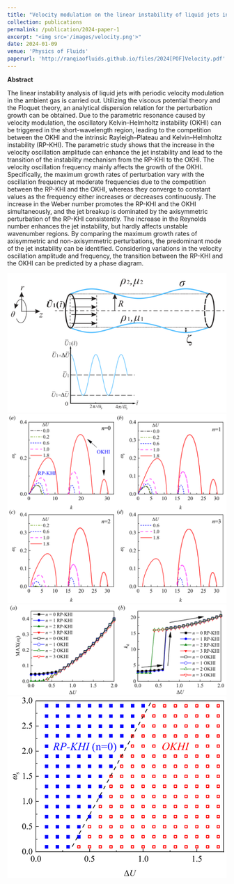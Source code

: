 ```yaml
---
title: "Velocity modulation on the linear instability of liquid jets in ambient gas"
collection: publications
permalink: /publication/2024-paper-1
excerpt: "<img src='/images/velocity.png'>"
date: 2024-01-09
venue: 'Physics of Fluids'
paperurl: 'http://ranqiaofluids.github.io/files/2024[POF]Velocity.pdf'
---
```


__Abstract__

The linear instability analysis of liquid jets with periodic velocity modulation in the ambient gas is carried out. Utilizing the viscous potential theory and the Floquet theory, an analytical dispersion relation for the perturbation growth can be obtained. Due to the parametric resonance caused by velocity modulation, the oscillatory Kelvin–Helmholtz instability (OKHI) can be triggered in the short-wavelength region, leading to the competition between the OKHI and the intrinsic Rayleigh–Plateau and Kelvin–Helmholtz instability (RP-KHI). The parametric study shows that the increase in the velocity oscillation amplitude can enhance the jet instability and lead to the transition of the instability mechanism from the RP-KHI to the OKHI. The velocity oscillation frequency mainly affects the growth of the OKHI. Specifically, the maximum growth rates of perturbation vary with the oscillation frequency at moderate frequencies due to the competition between the RP-KHI and the OKHI, whereas they converge to constant values as the frequency either increases or decreases continuously. The increase in the Weber number promotes the RP-KHI and the OKHI simultaneously, and the jet breakup is dominated by the axisymmetric perturbation of the RP-KHI consistently. The increase in the Reynolds number enhances the jet instability, but hardly affects unstable wavenumber regions. By comparing the maximum growth rates of axisymmetric and non-axisymmetric perturbations, the predominant mode of the jet instability can be identified. Considering variations in the velocity oscillation amplitude and frequency, the transition between the RP-KHI and the OKHI can be predicted by a phase diagram.

<img src='/images/velocity.png'>

<img src='/images/2024POF-1.png'>

<img src='/images/2024POF-2.png'>

<img src='/images/2024POF-3.png'>
